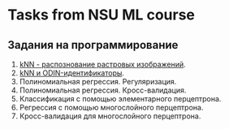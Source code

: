 # Tasks from NSU ML course

<div align="justify">

## Задания на программирование

1. [kNN - распознование растровых изображений](src/lab1_and_lab2/main.ipynb).
2. [kNN и ODIN-идентификаторы](src/lab1_and_lab2/main.ipynb).
3. Полиномиальная регрессия. Регуляризация.
4. Полиномиальная регрессия. Кросс-валидация.
5. Классификация с помощью элементарного перцептрона.
6. Регрессия с помощью многослойного перцептрона.
7. Кросс-валидация для многослойного перцептрона.

</div>
